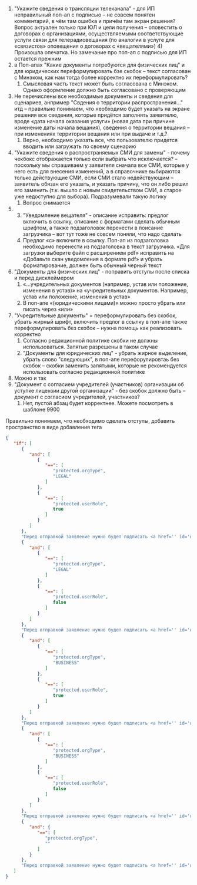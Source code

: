 1)  "Укажите сведения о трансляции телеканала" - для ИП неправильный поп-ап с подписью – не совсем понятен комментарий, в чём там ошибка и причём там экран решения? Вопрос актуален только при ЮЛ и цели получения – оповестить о договорах с организациями, осуществляемыми соответствующие услуги связи для телерадиовещания (по аналогии в услуге для «связистов» оповещения о договорах с «вещателями»)
	4) Произошла опечатка. Но замечание про поп-ап с подписью для ИП остается прежним
2)  в Поп-апах "Какие документы потребуются для физических лиц" и для юридических переформулировать бзе скобок – текст согласован с Минэком, как нам тогда более корректно их переформулировать?
	1) Смысловая часть текст может быть согласована с Минэком. Однако оформление должно быть согласовано с проверяющим
3)  Не перечислены все необходимые документы и сведения для сценариев, анпример "Свдения о территории распространения..." итд – правильно понимаем, что необходимо будет указать на экране решения все сведения, которые придётся заполнять заявителю, вроде «дата начала оказания услуги» (новая дата при причине изменение даты начала вещания), сведения о территории вещания – при изменениях территории вещания или при выдаче и т.д.?
	1) Верно, необходимо указать все, что пользователю придется вводить или загружать по своему сценарию
4)  "Укажите сведения о распространяемых СМИ для замены" - почему чекбокс отображается только если выбрать что исключается? – поскольку мы спрашиваем у заявителя сначала все СМИ, которые у него есть для внесения изменений, а в справочнике выбираются только действующие СМИ, если СМИ стало недействующим – заявитель обязан его указать, и указать причину, что он либо решил его заменить (т.к. вышло с новым свидетельством СМИ, а старое уже недоступно для выбора). Подразумевали такую логику
	1) Вопрос снимается
5)  3) "Уведомление вещателя" - описание исправить: предлог включить в ссылку, описание с форматами сделать обычным шрифтом, а также подзаголовок перенести в поисание загрузчика – вот тут тоже не совсем поняли, что надо сделать
	1) Предлог «с» включите в ссылку. Поп-ап из подзаголовка необходимо перенести из подзаголовка в текст загрузчика. «Для загрузки выберите файл с расширением pdf» исправить на «Добавьте скан уведомления в формате pdf» и убрать форматирование, должен быть обычный черный текст
6) "Документы для физических лиц" - поправить отступы после списка и перед дисклеймером
	1) «…учредительных документов (например, устав или положение, изменения в устав)» на «учредительных документов. Например, устав или положение, изменения в устав» 
	2) В поп-апе «(юридическими лицами)» можно просто убрать или писать через «или»
7) "Учредительные документы" = переформулировать без скобок, убрать жирный шрифт, включить предлог в ссылку в поп-апе также переформулировать без скобок – нужна помощь как реализовать корректно
	1) Согласно редакционной политике скобки не должны использоваться. Запятые разрешены в таком случае
	2) "Документы для юридических лиц" - убрать жирное выделение, убрать слово "следующих", в поп-апе перефорулировтаь без скобок – скобки заменить запятыми, которые не рекомендуется использовать согласно редакционной политике
8) Можно и так
9) "Документ с согласием учредителей (участников) организации об уступке лицензии другой организации" - без скобок должно быть – документ с согласием учредителей, участников?
	1) Нет, пустой абзац будет корректнее. Можете посмотреть в шаблоне 9900

Правильно понимаем, что необходимо сделать отступы, добавить пространство в виде добавления тега <br />



```json
{
   "if": [
      {
         "and": [
            {
               "==": [
                  "protected.orgType",
                  "LEGAL"
               ]
            },
            {
               "==": [
                  "protected.userRole",
                  true
               ]
            }
         ]
      },
      "Перед отправкой заявление нужно будет подписать <a href='' id='ukpro'> усиленной квалифицированной электронной подписью (УКЭП)</a>",
      {
         "and": [
            {
               "==": [
                  "protected.orgType",
                  "LEGAL"
               ]
            },
            {
               "==": [
                  "protected.userRole",
                  false
               ]
            }
         ]
      },
      "Перед отправкой заявление нужно будет подписать <a href='' id='ukps'>электронной подписью</a>",
      {
         "and": [
            {
               "==": [
                  "protected.orgType",
                  "BUSINESS"
               ]
            },
            {
               "==": [
                  "protected.userRole",
                  true
               ]
            }
         ]
      },
      "Перед отправкой заявление нужно будет подписать <a href='' id='ukpri'> усиленной квалифицированной электронной подписью (УКЭП)</a>",
      {
         "and": [
            {
               "==": [
                  "protected.orgType",
                  "BUSINESS"
               ]
            },
            {
               "==": [
                  "protected.userRole",
                  false
               ]
            }
         ]
      },
      "Перед отправкой заявление нужно будет подписать <a href='' id='ukps'>электронной подписью</a>",
      {
         "and": {
            "==": [
               "protected.orgType",
               ""
            ]
         }
      },
      "Перед отправкой заявление нужно будет подписать <a href='' id='ukpfl'>электронной подписью</a> <h5>Подпись<span style='font-weight:normal;'><span style='color:#12826E;'> //если требуется только УКЭП с компьютера</span></span></h5><p>Перед отправкой заявление нужно будет подписать <a href='' id='ukepfl'> усиленной квалифицированной электронной подписью (УКЭП)</a></p>"
   ]
}
```